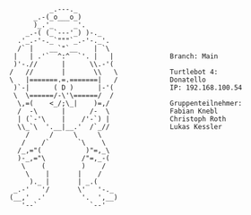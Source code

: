               _.---._
          _.-(_o___o_)
          )_.'_     _'.
        _.-( (_`---'_) )-._
      .'_.-'-._`"""`_.-'-._'.
      /` |    __`"`__    | `\
     |   | .'`  ^:^  `'. |   |              Branch: Main
     )'-.//      |      \\.-'(
    /   //       |       \\   \             Turtlebot 4:
    \   |=======.=.=======|   /             Donatello
     )`-|      ( D )      |-'(              IP: 192.168.100.54
     \  \======/-\'\======/  /              
      \,=(    <_/;\_|    )=,/               Gruppenteilnehmer:
      /  -\      |      /-  \               Fabian Knebl
      | (`-'\    |    /'-`) |               Christoph Roth
      \\_`\  '.__|__.'  /`_//               Lukas Kessler
        /     /     \     \
       /    /`       `\    \
      /_,="(           )"=,_\
      )-_,="\         /"=,_-(
       \    (         )    /
        \    |       |    /
         )._ |       | _.(
     _.-'   '/       \'   '-._
    (__,'  .'         '.  ',__)
       '--`             `--'
